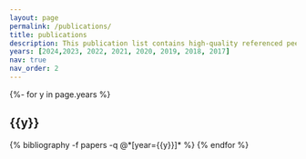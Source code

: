 ```yaml
---
layout: page
permalink: /publications/
title: publications
description: This publication list contains high-quality referenced peer-reviewed proceedings and journals. There are more workshop papers which are included in my CV.
years: [2024,2023, 2022, 2021, 2020, 2019, 2018, 2017]
nav: true
nav_order: 2
---
```

<!-- _pages/publications.md -->
<div class="publications">

{%- for y in page.years %}
  <h2 class="year">{{y}}</h2>
  {% bibliography -f papers -q @*[year={{y}}]* %}
{% endfor %}

</div>
